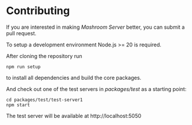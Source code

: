 
# Contributing

If you are interested in making *Mashroom Server* better, you can submit a pull request.

To setup a development environment Node.js >= 20 is required.

After cloning the repository run

    npm run setup

to install all dependencies and build the core packages.

And check out one of the test servers in *packages/test* as a starting point:

    cd packages/test/test-server1
    npm start

The test server will be available at http://localhost:5050
